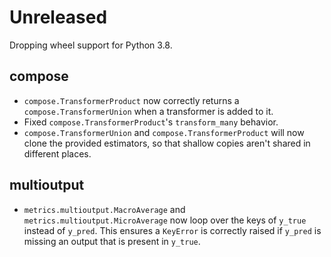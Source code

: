 # Unreleased

Dropping wheel support for Python 3.8.

## compose

- `compose.TransformerProduct` now correctly returns a `compose.TransformerUnion` when a transformer is added to it.
- Fixed `compose.TransformerProduct`'s `transform_many` behavior.
- `compose.TransformerUnion` and `compose.TransformerProduct` will now clone the provided estimators, so that shallow copies aren't shared in different places.

## multioutput

- `metrics.multioutput.MacroAverage` and `metrics.multioutput.MicroAverage` now loop over the keys of `y_true` instead of `y_pred`. This ensures a `KeyError` is correctly raised if `y_pred` is missing an output that is present in `y_true`.
